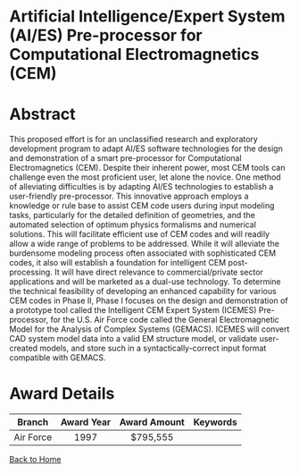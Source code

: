 
Artificial Intelligence/Expert System (AI/ES) Pre-processor for Computational Electromagnetics (CEM)
====================================================================================================

# Abstract


This proposed effort is for an unclassified research and exploratory development program to adapt AI/ES software technologies for the design and demonstration of a smart pre-processor for Computational Electromagnetics (CEM).  Despite their inherent power, most CEM tools can challenge even the most proficient user, let alone the novice.  One method of alleviating difficulties is by adapting AI/ES technologies to establish a user-friendly pre-processor.  This innovative approach employs a knowledge or rule base to assist CEM code users during input modeling tasks, particularly for the detailed definition of geometries, and the automated selection of optimum physics formalisms and numerical solutions.  This will facilitate efficient use of CEM codes and will readily allow a wide range of problems to be addressed.  While it will alleviate the burdensome modeling process often associated with sophisticated CEM codes, it also will establish a foundation for intelligent CEM post-processing.  It will have direct relevance to commercial/private sector applications and will be marketed as a dual-use technology.  To determine the technical feasibility of developing an enhanced capability for various CEM codes in Phase II, Phase I focuses on the design and demonstration of a prototype tool called the Intelligent CEM Expert System (ICEMES) Pre-processor, for the U.S. Air Force code called the General Electromagnetic Model for the Analysis of Complex Systems (GEMACS).  ICEMES will convert CAD system model data into a valid EM structure model, or validate user-created models, and store such in a syntactically-correct input format compatible with GEMACS.  

# Award Details

|Branch|Award Year|Award Amount|Keywords|
| :---: | :---: | :---: | :---: |
|Air Force|1997|$795,555||
  
  


[Back to Home](https://github.com/chrischow/dod_sbir_awards#831)
